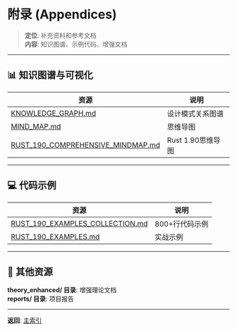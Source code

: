 # 附录 (Appendices)

> **定位**: 补充资料和参考文档  
> **内容**: 知识图谱、示例代码、增强文档

---

## 📊 知识图谱与可视化

| 资源 | 说明 |
|------|------|
| [KNOWLEDGE_GRAPH.md](../KNOWLEDGE_GRAPH.md) | 设计模式关系图谱 |
| [MIND_MAP.md](../MIND_MAP.md) | 思维导图 |
| [RUST_190_COMPREHENSIVE_MINDMAP.md](../RUST_190_COMPREHENSIVE_MINDMAP.md) | Rust 1.90思维导图 |

---

## 💻 代码示例

| 资源 | 说明 |
|------|------|
| [RUST_190_EXAMPLES_COLLECTION.md](../RUST_190_EXAMPLES_COLLECTION.md) | 800+行代码示例 |
| [RUST_190_EXAMPLES.md](../RUST_190_EXAMPLES.md) | 实战示例 |

---

## 📂 其他资源

**theory_enhanced/ 目录**: 增强理论文档  
**reports/ 目录**: 项目报告

---

**返回**: [主索引](../tier_01_foundations/02_主索引导航.md)
